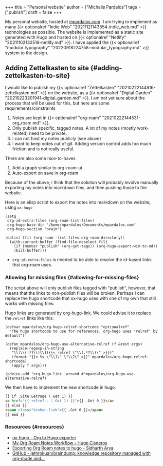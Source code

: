 +++
title = "Personal website"
author = ["Michalis Pardalos"]
tags = ["publish"]
draft = false
+++

My personal website, hosted at [mpardalos.com](https://mpardalos.com). I am trying to implement as many {{< optionalref "Indie Web" "20211121143554-indie_web.md" >}} technologies as possible. The website is implemented as a static site generated with Hugo and hosted on {{< optionalref "Netlify" "20211102133516-netlify.md" >}}. I have applied the {{< optionalref "modular typography" "20220918224758-modular_typography.md" >}} system to the design.


## Adding Zettelkasten to site {#adding-zettelkasten-to-site}

I would like to publish my {{< optionalref "Zettelkasten" "20210222144816-zettelkasten.md" >}} on the website, as a {{< optionalref "Digital Garden" "20210223201941-digital_garden.md" >}}. I am not yet sure about the process that will be used for this, but here are some requirements/constraints

1.  Notes are kept in {{< optionalref "org-roam" "20210222144531-org_roam.md" >}}.
2.  Only publish specific, tagged notes. A lot of my notes (mostly work-related) need to be private.
3.  I can not host my notes publicly (see above)
4.  I want to keep notes out of git. Adding version control adds too much friction and is not really useful.

There are also some nice-to-haves

1.  Add a graph similar to org-roam-ui
2.  Auto-export on save in org-roam

Because of the above, I think that the solution will probably involve manually exporting my notes into markdown files, and then pushing those to the website.

Here is an elisp script to export the notes into markdown on the website, using `ox-hugo`

```elisp
(setq
 org-id-extra-files (org-roam-list-files)
 org-hugo-base-dir "/home/mpardalos/Documents/mpardalos.com"
 org-hugo-section "brain")
```

```elisp
(dolist (fil (org-roam--list-files org-roam-directory))
  (with-current-buffer (find-file-noselect fil)
    (if (member "publish" (org-get-tags)) (org-hugo-export-wim-to-md))
    (kill-buffer)))
```

-   `org-id-extra-files` is needed to be able to resolve the id-based links that org-roam uses.


### Allowing for missing files {#allowing-for-missing-files}

The script above will only publish files tagged with "publish", however, that means that the links to non-publish files will be broken. Perhaps I can replace the hugo shortcode that ox-hugo uses with one of my own that still works with missing files.

Hugo links are generated by [org-hugo-link](~/.emacs.d/.local/straight/repos/ox-hugo/ox-hugo.el). We could advise it to replace the `relref` links like this:

```elisp
(defvar mpardalos/org-hugo-relref-shortcode "optionalref"
  "The hugo shortcode to use for references. org-hugo uses 'relref' by default")

(defun mpardalos/org-hugo-use-alternative-relref (f &rest args)
  (replace-regexp-in-string
   "\\[\\(.*?\\)\\]({{< relref \"\\(.*?\\)\" >}})"
   (format "{{< %s \"\\1\" \"\\2\" >}}" mpardalos/org-hugo-relref-shortcode)
   (apply f args)))

(advice-add 'org-hugo-link :around #'mpardalos/org-hugo-use-alternative-relref)
```

We then have to implement the new shortcode in hugo.

```html
{{ if .Site.GetPage (.Get 1) }}
<a href="{{ relref . (.Get 1) }}">{{ .Get 0 }}</a>
{{ else }}
<span class="broken-link">{{ .Get 0 }}</span>
{{ end }}
```


### Resources {#resources}

-   [ox-hugo - Org to Hugo exporter](https://ox-hugo.scripter.co/)
-   [My Org Roam Notes Workflow - Hugo Cisneros](https://hugocisneros.com/blog/my-org-roam-notes-workflow/)
-   [Exporting Org Roam notes to hugo - Sidharth Arya](https://blog.sidhartharya.com/exporting-org-roam-notes-to-hugo/)
-   [GitHub - jethrokuan/braindump: knowledge repository managed with org-mode and...](https://github.com/jethrokuan/braindump)
